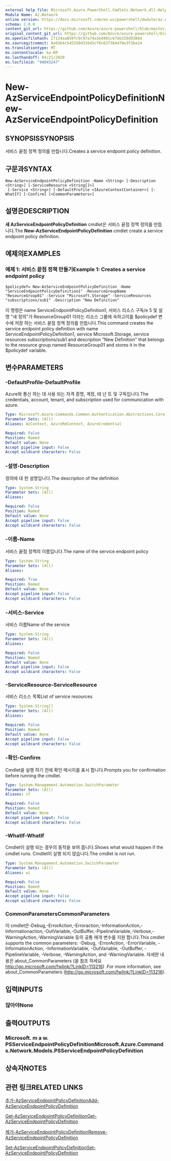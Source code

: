 ```yaml
---
external help file: Microsoft.Azure.PowerShell.Cmdlets.Network.dll-Help.xml
Module Name: Az.Network
online version: https://docs.microsoft.com/en-us/powershell/module/az.network/new-azserviceendpointpolicydefinition
schema: 2.0.0
content_git_url: https://github.com/Azure/azure-powershell/blob/master/src/Network/Network/help/New-AzServiceEndpointPolicyDefinition.md
original_content_git_url: https://github.com/Azure/azure-powershell/blob/master/src/Network/Network/help/New-AzServiceEndpointPolicyDefinition.md
ms.openlocfilehash: 27124aa859fc9c97a74a3ed401c67de328d93884
ms.sourcegitcommit: 6a91b4c545350d316d3cf8c62f384478e3f3ba24
ms.translationtype: MT
ms.contentlocale: ko-KR
ms.lasthandoff: 04/21/2020
ms.locfileid: "94043247"
---
```

# <span data-ttu-id="fe48c-101">New-AzServiceEndpointPolicyDefinition</span><span class="sxs-lookup"><span data-stu-id="fe48c-101">New-AzServiceEndpointPolicyDefinition</span></span>

## <span data-ttu-id="fe48c-102">SYNOPSIS</span><span class="sxs-lookup"><span data-stu-id="fe48c-102">SYNOPSIS</span></span>
<span data-ttu-id="fe48c-103">서비스 끝점 정책 정의를 만듭니다.</span><span class="sxs-lookup"><span data-stu-id="fe48c-103">Creates a service endpoint policy definition.</span></span>

## <span data-ttu-id="fe48c-104">구문과</span><span class="sxs-lookup"><span data-stu-id="fe48c-104">SYNTAX</span></span>

```
New-AzServiceEndpointPolicyDefinition -Name <String> [-Description <String>] [-ServiceResource <String[]>]
 [-Service <String>] [-DefaultProfile <IAzureContextContainer>] [-WhatIf] [-Confirm] [<CommonParameters>]
```

## <span data-ttu-id="fe48c-105">설명은</span><span class="sxs-lookup"><span data-stu-id="fe48c-105">DESCRIPTION</span></span>
<span data-ttu-id="fe48c-106">**새 AzServiceEndpointPolicyDefinition** cmdlet은 서비스 끝점 정책 정의를 만듭니다.</span><span class="sxs-lookup"><span data-stu-id="fe48c-106">The **New-AzServiceEndpointPolicyDefinition** cmdlet create a service endpoint policy definition.</span></span>

## <span data-ttu-id="fe48c-107">예제의</span><span class="sxs-lookup"><span data-stu-id="fe48c-107">EXAMPLES</span></span>

### <span data-ttu-id="fe48c-108">예제 1: 서비스 끝점 정책 만들기</span><span class="sxs-lookup"><span data-stu-id="fe48c-108">Example 1: Creates a service endpoint policy</span></span>
```
$policydef= New-AzServiceEndpointPolicyDefinition -Name "ServiceEndpointPolicyDefinition1" -ResourceGroupName "ResourceGroup01" -Service "Microsoft.Storage" -ServiceResources "subscriptions/sub1" -Description "New Definition"
```

<span data-ttu-id="fe48c-109">이 명령은 name ServiceEndpointPolicyDefinition1, 서비스 리소스 구독/e 5 및 설명 "새 정의"가 ResourceGroup01 이라는 리소스 그룹에 속하고이를 $policydef 변수에 저장 하는 서비스 끝점 정책 정의를 만듭니다.</span><span class="sxs-lookup"><span data-stu-id="fe48c-109">This command creates the service endpoint policy definition with name ServiceEndpointPolicyDefinition1,  service Microsoft.Storage, service resources subscriptions/sub1 and description "New Definition" that belongs to the resource group named ResourceGroup01 and stores it in the $policydef variable.</span></span>

## <span data-ttu-id="fe48c-110">변수</span><span class="sxs-lookup"><span data-stu-id="fe48c-110">PARAMETERS</span></span>

### <span data-ttu-id="fe48c-111">-DefaultProfile</span><span class="sxs-lookup"><span data-stu-id="fe48c-111">-DefaultProfile</span></span>
<span data-ttu-id="fe48c-112">Azure와 통신 하는 데 사용 되는 자격 증명, 계정, 테 넌 트 및 구독입니다.</span><span class="sxs-lookup"><span data-stu-id="fe48c-112">The credentials, account, tenant, and subscription used for communication with azure.</span></span>

```yaml
Type: Microsoft.Azure.Commands.Common.Authentication.Abstractions.Core.IAzureContextContainer
Parameter Sets: (All)
Aliases: AzContext, AzureRmContext, AzureCredential

Required: False
Position: Named
Default value: None
Accept pipeline input: False
Accept wildcard characters: False
```

### <span data-ttu-id="fe48c-113">-설명</span><span class="sxs-lookup"><span data-stu-id="fe48c-113">-Description</span></span>
<span data-ttu-id="fe48c-114">정의에 대 한 설명입니다.</span><span class="sxs-lookup"><span data-stu-id="fe48c-114">The description of the definition</span></span>

```yaml
Type: System.String
Parameter Sets: (All)
Aliases:

Required: False
Position: Named
Default value: None
Accept pipeline input: False
Accept wildcard characters: False
```

### <span data-ttu-id="fe48c-115">-이름</span><span class="sxs-lookup"><span data-stu-id="fe48c-115">-Name</span></span>
<span data-ttu-id="fe48c-116">서비스 끝점 정책의 이름입니다.</span><span class="sxs-lookup"><span data-stu-id="fe48c-116">The name of the service endpoint policy</span></span>

```yaml
Type: System.String
Parameter Sets: (All)
Aliases:

Required: True
Position: Named
Default value: None
Accept pipeline input: False
Accept wildcard characters: False
```

### <span data-ttu-id="fe48c-117">-서비스</span><span class="sxs-lookup"><span data-stu-id="fe48c-117">-Service</span></span>
<span data-ttu-id="fe48c-118">서비스 이름</span><span class="sxs-lookup"><span data-stu-id="fe48c-118">Name of the service</span></span>

```yaml
Type: System.String
Parameter Sets: (All)
Aliases:

Required: False
Position: Named
Default value: None
Accept pipeline input: False
Accept wildcard characters: False
```

### <span data-ttu-id="fe48c-119">-ServiceResource</span><span class="sxs-lookup"><span data-stu-id="fe48c-119">-ServiceResource</span></span>
<span data-ttu-id="fe48c-120">서비스 리소스 목록</span><span class="sxs-lookup"><span data-stu-id="fe48c-120">List of service resources</span></span>

```yaml
Type: System.String[]
Parameter Sets: (All)
Aliases:

Required: False
Position: Named
Default value: None
Accept pipeline input: False
Accept wildcard characters: False
```

### <span data-ttu-id="fe48c-121">-확인</span><span class="sxs-lookup"><span data-stu-id="fe48c-121">-Confirm</span></span>
<span data-ttu-id="fe48c-122">Cmdlet을 실행 하기 전에 확인 메시지를 표시 합니다.</span><span class="sxs-lookup"><span data-stu-id="fe48c-122">Prompts you for confirmation before running the cmdlet.</span></span>

```yaml
Type: System.Management.Automation.SwitchParameter
Parameter Sets: (All)
Aliases: cf

Required: False
Position: Named
Default value: None
Accept pipeline input: False
Accept wildcard characters: False
```

### <span data-ttu-id="fe48c-123">-WhatIf</span><span class="sxs-lookup"><span data-stu-id="fe48c-123">-WhatIf</span></span>
<span data-ttu-id="fe48c-124">Cmdlet이 실행 되는 경우의 동작을 보여 줍니다.</span><span class="sxs-lookup"><span data-stu-id="fe48c-124">Shows what would happen if the cmdlet runs.</span></span> <span data-ttu-id="fe48c-125">Cmdlet이 실행 되지 않습니다.</span><span class="sxs-lookup"><span data-stu-id="fe48c-125">The cmdlet is not run.</span></span>

```yaml
Type: System.Management.Automation.SwitchParameter
Parameter Sets: (All)
Aliases: wi

Required: False
Position: Named
Default value: None
Accept pipeline input: False
Accept wildcard characters: False
```

### <span data-ttu-id="fe48c-126">CommonParameters</span><span class="sxs-lookup"><span data-stu-id="fe48c-126">CommonParameters</span></span>
<span data-ttu-id="fe48c-127">이 cmdlet은-Debug,-ErrorAction,-Erroraction,-InformationAction,-Informationaction,-OutVariable,-OutBuffer,-PipelineVariable,-Verbose,-WarningAction,-WarningVariable 등의 공통 매개 변수를 지원 합니다.</span><span class="sxs-lookup"><span data-stu-id="fe48c-127">This cmdlet supports the common parameters: -Debug, -ErrorAction, -ErrorVariable, -InformationAction, -InformationVariable, -OutVariable, -OutBuffer, -PipelineVariable, -Verbose, -WarningAction, and -WarningVariable.</span></span> <span data-ttu-id="fe48c-128">자세한 내용은 about_CommonParameters (을 참조 하세요 http://go.microsoft.com/fwlink/?LinkID=113216) .</span><span class="sxs-lookup"><span data-stu-id="fe48c-128">For more information, see about_CommonParameters (http://go.microsoft.com/fwlink/?LinkID=113216).</span></span>

## <span data-ttu-id="fe48c-129">입력</span><span class="sxs-lookup"><span data-stu-id="fe48c-129">INPUTS</span></span>

### <span data-ttu-id="fe48c-130">않아야</span><span class="sxs-lookup"><span data-stu-id="fe48c-130">None</span></span>

## <span data-ttu-id="fe48c-131">출력</span><span class="sxs-lookup"><span data-stu-id="fe48c-131">OUTPUTS</span></span>

### <span data-ttu-id="fe48c-132">Microsoft. m a w. PSServiceEndpointPolicyDefinition</span><span class="sxs-lookup"><span data-stu-id="fe48c-132">Microsoft.Azure.Commands.Network.Models.PSServiceEndpointPolicyDefinition</span></span>

## <span data-ttu-id="fe48c-133">상속자</span><span class="sxs-lookup"><span data-stu-id="fe48c-133">NOTES</span></span>

## <span data-ttu-id="fe48c-134">관련 링크</span><span class="sxs-lookup"><span data-stu-id="fe48c-134">RELATED LINKS</span></span>

[<span data-ttu-id="fe48c-135">추가-AzServiceEndpointPolicyDefinition</span><span class="sxs-lookup"><span data-stu-id="fe48c-135">Add-AzServiceEndpointPolicyDefinition</span></span>](./Add-AzServiceEndpointPolicyDefinition.md)

[<span data-ttu-id="fe48c-136">Get-AzServiceEndpointPolicyDefinition</span><span class="sxs-lookup"><span data-stu-id="fe48c-136">Get-AzServiceEndpointPolicyDefinition</span></span>](./Get-AzServiceEndpointPolicyDefinition.md)

[<span data-ttu-id="fe48c-137">제거-AzServiceEndpointPolicyDefinition</span><span class="sxs-lookup"><span data-stu-id="fe48c-137">Remove-AzServiceEndpointPolicyDefinition</span></span>](./Remove-AzServiceEndpointPolicyDefinition.md)

[<span data-ttu-id="fe48c-138">Set-AzServiceEndpointPolicyDefinition</span><span class="sxs-lookup"><span data-stu-id="fe48c-138">Set-AzServiceEndpointPolicyDefinition</span></span>](./Set-AzServiceEndpointPolicyDefinition.md)
